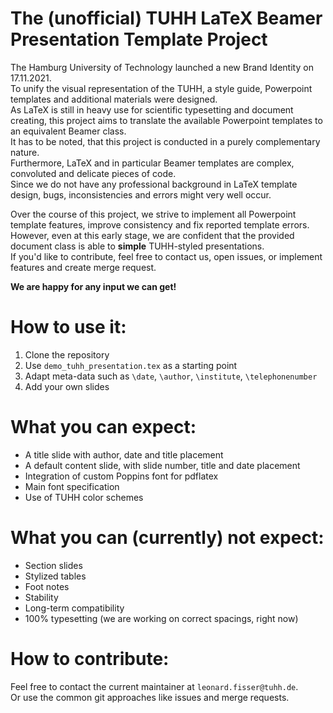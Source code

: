 # The (unofficial) TUHH LaTeX Beamer Presentation Template Project
The Hamburg University of Technology launched a new Brand Identity on 17.11.2021.  
To unify the visual representation of the TUHH, a style guide, Powerpoint templates and additional materials were designed.  
As LaTeX is still in heavy use for scientific typesetting and document creating, this project aims to translate the available Powerpoint templates to an equivalent Beamer class.  
It has to be noted, that this project is conducted in a purely complementary nature.  
Furthermore, LaTeX and in particular Beamer templates are complex, convoluted and delicate pieces of code.  
Since we do not have any professional background in LaTeX template design, bugs, inconsistencies and errors might very well occur.

Over the course of this project, we strive to implement all Powerpoint template features, improve consistency and fix reported template errors.  
However, even at this early stage, we are confident that the provided document class is able to **simple** TUHH-styled presentations.   
If you'd like to contribute, feel free to contact us, open issues, or implement features and create merge request.  

**We are happy for any input we can get!**

# How to use it:
1. Clone the repository
2. Use `demo_tuhh_presentation.tex` as a starting point
3. Adapt meta-data such as `\date`, `\author`, `\institute`, `\telephonenumber`
4. Add your own slides


# What you can expect:
- A title slide with author, date and title placement
- A default content slide, with slide number, title and date placement
- Integration of custom Poppins font for pdflatex
- Main font specification
- Use of TUHH color schemes


# What you can (currently) **not** expect:
- Section slides
- Stylized tables
- Foot notes
- Stability
- Long-term compatibility
- 100% typesetting (we are working on correct spacings, right now)

# How to contribute:
Feel free to contact the current maintainer at `leonard.fisser@tuhh.de`.  
Or use the common git approaches like issues and merge requests. 
